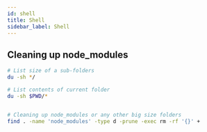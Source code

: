 ```yaml
---
id: shell
title: Shell
sidebar_label: Shell
---
```


## Cleaning up node_modules

```bash
# List size of a sub-folders
du -sh */

# List contents of current folder
du -sh $PWD/*


# Cleaning up node_modules or any other big size folders
find . -name 'node_modules' -type d -prune -exec rm -rf '{}' +
```
